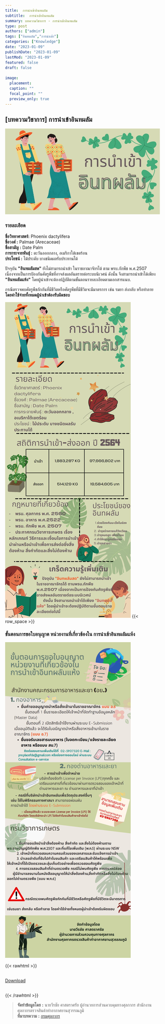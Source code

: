 ```yaml
---
title:  การนําเข้าอินทผลัม
subtitle:  การนําเข้าอินทผลัม
summary: บทความวิชาการ - การนําเข้าอินทผลัม
type: post
authors: ["admin"]
tags: ["อินทผลัม","การนำเข้า"]
categories: ["Knowledge"]
date: "2023-01-09"
publishDate: "2023-01-09"
lastMod: "2023-01-09"
featured: false
draft: false

image:
  placement:
  caption: ""
  focal_point: ""
  preview_only: true
---
```


## [บทความวิชาการ] การนําเข้าอินทผลัม

![](featured.jpg)

### รายละเอียด

**ชื่อวิทยาศาสตร์:**  Phoenix dactylifera  
**ชื่อวงศ์ :**  Palmae (Arecaceae)  
**ชื่อสามัญ :**  Date Palm  
**การกระจายพันธุ์ :** ตะวันออกกลาง, อเมริกาใต้เขตร้อน  
**ประโยชน์ :** ไม้ประดับ บางชนิดผลรับประทานได้  

ปัจจุบัน **"อินทผลัมสด"** ยังไม่สามารถนําเข้า ในราชอาณาจักรได้ ตาม พรบ.กักพืช พ.ศ.2507 เนื่องจากเป็นการป้องกันศัตรูพืชที่อาจส่งผลอันตรายต่อระบบนิเวศน์ ดังนั้น จึงสามารถนําเข้าได้เพียง **"อินทผลัมแห้ง"** โดยผู้นําเข้าจะต้องปฏิบัติตามขั้นตอนรายละเอียดตามเอกสารแนบ.  

กรณีตรวจพบศัตรูพืชกักกันที่มีชีวิตหรือศัตรูพืชที่มีชีวิตจะมีมาตรการ เช่น รมยา ส่งกลับ หรือทำลาย **โดยค่าใช้จ่ายทั้งหมดผู้นําเข้าต้องรับผิดชอบ**

![](img_01.jpg)
{{< row_space >}}

### ขั้นตอนการขอใบอนุญาต หน่วยงานที่เกี่ยวข้องใน การนําเข้าอินทผลัมแห้ง

![](img_02.jpg)


{{< rawhtml >}}
<br>

<br>
<div class="article-tags">
<a class="badge badge-danger" href="./docs.pdf" target="_blank" id="download_files_new">Download</a>

</div>
<br>

{{< /rawhtml >}}

> **จัดทำข้อมูลโดย** **:** นายวีรชัย ศาสตราศรัย ผู้อํานวยการส่วนควบคุมทางศุลกากร   สำนักงานศุลกากรตรวจสินค้าท่าอากาศยานสุวรรณภูมิ   
> **ที่มาบทความ** **:** [กรมศุลกากร](https://www.customs.go.th/cont_strc_simple_with_date.php?current_id=142329324149505f49464b4c464b46)  